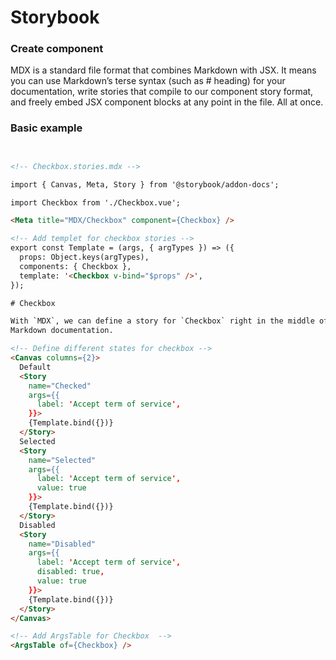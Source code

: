 # Storybook

### Create component

MDX is a standard file format that combines Markdown with JSX. It means you can use Markdown’s terse syntax (such as # heading) for your documentation, write stories that compile to our component story format, and freely embed JSX component blocks at any point in the file. All at once.


### Basic example

```html


<!-- Checkbox.stories.mdx -->

import { Canvas, Meta, Story } from '@storybook/addon-docs';

import Checkbox from './Checkbox.vue';

<Meta title="MDX/Checkbox" component={Checkbox} />

<!-- Add templet for checkbox stories -->
export const Template = (args, { argTypes }) => ({
  props: Object.keys(argTypes),
  components: { Checkbox },
  template: '<Checkbox v-bind="$props" />',
});

# Checkbox

With `MDX`, we can define a story for `Checkbox` right in the middle of our
Markdown documentation.

<!-- Define different states for checkbox -->
<Canvas columns={2}>
  Default
  <Story
    name="Checked"
    args={{
      label: 'Accept term of service',
    }}>
    {Template.bind({})}
  </Story>
  Selected
  <Story
    name="Selected"
    args={{
      label: 'Accept term of service',
      value: true
    }}>
    {Template.bind({})}
  </Story>
  Disabled
  <Story
    name="Disabled"
    args={{
      label: 'Accept term of service',
      disabled: true,
      value: true
    }}>
    {Template.bind({})}
  </Story>
</Canvas>

<!-- Add ArgsTable for Checkbox  -->
<ArgsTable of={Checkbox} />

```
